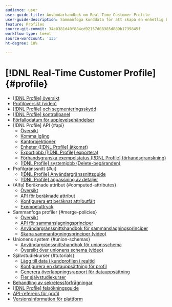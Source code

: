 ```yaml
---
audience: user
user-guide-title: Användarhandbok om Real-Time Customer Profile
user-guide-description: Sammanfoga kunddata för att skapa en enhetlig bild av kundinteraktioner över alla kanaler.
feature: Profiles
source-git-commit: 34e0381d40f884cd92157d08385d889b1739845f
workflow-type: tm+mt
source-wordcount: '135'
ht-degree: 18%

---
```



# [!DNL Real-Time Customer Profile] {#profile}

* [[!DNL Profile] översikt](home.md)
* [Profilöversikt (video)](video/profile-overview.md)
* [[!DNL Profile] och segmenteringsskydd](guardrails.md)
* [[!DNL Profile] kontrollpanel](ui/profile-dashboard.md)
* [Förfallodatum för upplevelsehändelser](event-expirations.md)
* [!DNL Profile] API {#api}
   * [Översikt](api/overview.md)
   * [Komma igång](api/getting-started.md)
   * [Kantprojektioner](api/edge-projections.md)
   * [Enheter ([!DNL Profile] åtkomst)](api/entities.md)
   * [Exportjobb ([!DNL Profile] exportera)](api/export-jobs.md)
   * [Förhandsgranska exempelstatus ([!DNL Profile] förhandsgranskning)](api/preview-sample-status.md)
   * [[!DNL Profile] systemjobb (Delete-begäranden)](api/profile-system-jobs.md)
* Profilgränssnitt {#ui}
   * [[!DNL Profile] Användargränssnittsguide](ui/user-guide.md)
   * [[!DNL Profile] anpassning av detaljer](ui/profile-customization.md)
* (Alfa) Beräknade attribut {#computed-attributes}
   * [Översikt](computed-attributes/overview.md)
   * [API för beräknade attribut](computed-attributes/ca-api.md)
   * [Konfigurera ett beräknat attributfält](computed-attributes/configure-api.md)
   * [Exempeluttryck](computed-attributes/expressions.md)
* Sammanfoga profiler {#merge-policies}
   * [Översikt](merge-policies/overview.md)
   * [API för sammanslagningsprinciper](api/merge-policies.md)
   * [Användargränssnittshandbok för sammanslagningsprinciper](merge-policies/ui-guide.md)
   * [Skapa sammanfogningsprinciper (video)](video/create-merge-policies.md)
* Unionens system {#union-schemas}
   * [Användargränssnittshandbok för unionsschema](ui/union-schema.md)
   * [Översikt över unionens schema (video)](video/union-schemas-overview.md)
* Självstudiekurser {#tutorials}
   * [Lägg till data i kundprofilen i realtid](tutorials/add-profile-data.md)
   * [Konfigurera en datauppsättning för profil](tutorials/dataset-configuration.md)
   * [Generera överlappningsrapport för datauppsättning](tutorials/dataset-overlap-report.md)
   * [Fler självstudiekurser](https://experienceleague.adobe.com/docs/platform-learn/tutorials/overview.html)
* [Behandling av sekretessförfrågningar](privacy.md)
* [[!DNL Profile] felsökningsguide](troubleshooting.md)
* [API-referens för profil](https://www.adobe.com/go/profile-apis-en)
* [Versionsinformation för plattform](https://www.adobe.com/go/platform-release-notes-en)
